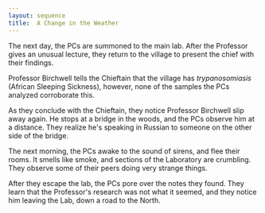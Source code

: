 ```yaml
---
layout: sequence
title:  A Change in the Weather
---
```



The next day, the PCs are summoned to the main lab.
After the Professor gives an unusual lecture,
they return to the village to present the chief with their findings.

Professor Birchwell tells the Chieftain that the village has *trypanosomiasis*
(African Sleeping Sickness), however, none of the samples the PCs analyzed corroborate this.

As they conclude with the Chieftain, they notice Professor Birchwell slip away again.
He stops at a bridge in the woods, and the PCs observe him at a distance.
They realize he's speaking in Russian to someone on the other side of the bridge.

The next morning, the PCs awake to the sound of sirens, and flee their rooms.
It smells like smoke, and sections of the Laboratory are crumbling.
They observe some of their peers doing very strange things.

After they escape the lab, the PCs pore over the notes they found.
They learn that the Professor's research was not what it seemed,
and they notice him leaving the Lab, down a road to the North.

